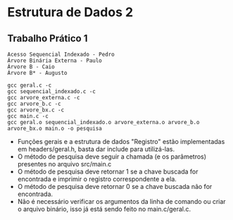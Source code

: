 # Estrutura de Dados 2
## Trabalho Prático 1

```
Acesso Sequencial Indexado - Pedro
Árvore Binária Externa - Paulo
Árvore B - Caio
Árvore B* - Augusto
```

```
gcc geral.c -c
gcc sequencial_indexado.c -c
gcc arvore_externa.c -c
gcc arvore_b.c -c
gcc arvore_bx.c -c
gcc main.c -c
gcc geral.o sequencial_indexado.o arvore_externa.o arvore_b.o arvore_bx.o main.o -o pesquisa
```


* Funções gerais e a estrutura de dados "Registro" estão implementadas em headers/geral.h, basta dar include para utilizá-las.
* O método de pesquisa deve seguir a chamada (e os parâmetros) presentes no arquivo src/main.c
* O método de pesquisa deve retornar 1 se a chave buscada for encontrada e imprimir o registro correspondente a ela.
* O método de pesquisa deve retornar 0 se a chave buscada não for encontrada.
* Não é necessário verificar os argumentos da linha de comando ou criar o arquivo binário, isso já está sendo feito no main.c/geral.c.
